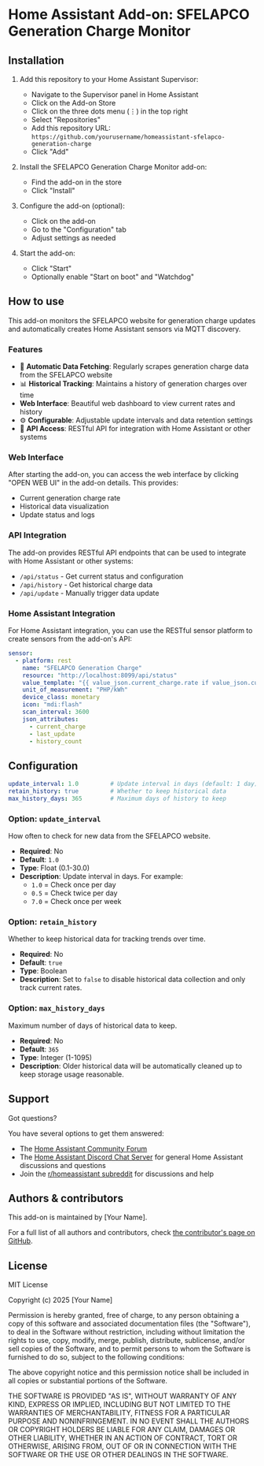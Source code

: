 # Home Assistant Add-on: SFELAPCO Generation Charge Monitor

## Installation

1. Add this repository to your Home Assistant Supervisor:
   - Navigate to the Supervisor panel in Home Assistant
   - Click on the Add-on Store
   - Click on the three dots menu (⋮) in the top right
   - Select "Repositories"
   - Add this repository URL: `https://github.com/yourusername/homeassistant-sfelapco-generation-charge`
   - Click "Add"

2. Install the SFELAPCO Generation Charge Monitor add-on:
   - Find the add-on in the store
   - Click "Install"

3. Configure the add-on (optional):
   - Click on the add-on
   - Go to the "Configuration" tab
   - Adjust settings as needed

4. Start the add-on:
   - Click "Start"
   - Optionally enable "Start on boot" and "Watchdog"

## How to use

This add-on monitors the SFELAPCO website for generation charge updates and automatically creates Home Assistant sensors via MQTT discovery.

### Features

- 🔄 **Automatic Data Fetching**: Regularly scrapes generation charge data from the SFELAPCO website
- 📊 **Historical Tracking**: Maintains a history of generation charges over time  
-  **Web Interface**: Beautiful web dashboard to view current rates and history
- ⚙️ **Configurable**: Adjustable update intervals and data retention settings
- 🔌 **API Access**: RESTful API for integration with Home Assistant or other systems

### Web Interface

After starting the add-on, you can access the web interface by clicking "OPEN WEB UI" in the add-on details. This provides:

- Current generation charge rate
- Historical data visualization
- Update status and logs

### API Integration

The add-on provides RESTful API endpoints that can be used to integrate with Home Assistant or other systems:

- `/api/status` - Get current status and configuration
- `/api/history` - Get historical charge data
- `/api/update` - Manually trigger data update

### Home Assistant Integration

For Home Assistant integration, you can use the RESTful sensor platform to create sensors from the add-on's API:

```yaml
sensor:
  - platform: rest
    name: "SFELAPCO Generation Charge"
    resource: "http://localhost:8099/api/status"
    value_template: "{{ value_json.current_charge.rate if value_json.current_charge else 'unavailable' }}"
    unit_of_measurement: "PHP/kWh"
    device_class: monetary
    icon: "mdi:flash"
    scan_interval: 3600
    json_attributes:
      - current_charge
      - last_update
      - history_count
```

## Configuration

```yaml
update_interval: 1.0         # Update interval in days (default: 1 day)
retain_history: true         # Whether to keep historical data
max_history_days: 365        # Maximum days of history to keep
```

### Option: `update_interval`

How often to check for new data from the SFELAPCO website.

- **Required**: No
- **Default**: `1.0`
- **Type**: Float (0.1-30.0)
- **Description**: Update interval in days. For example:
  - `1.0` = Check once per day
  - `0.5` = Check twice per day  
  - `7.0` = Check once per week

### Option: `retain_history`

Whether to keep historical data for tracking trends over time.

- **Required**: No
- **Default**: `true`
- **Type**: Boolean
- **Description**: Set to `false` to disable historical data collection and only track current rates.

### Option: `max_history_days`

Maximum number of days of historical data to keep.

- **Required**: No
- **Default**: `365`
- **Type**: Integer (1-1095)
- **Description**: Older historical data will be automatically cleaned up to keep storage usage reasonable.

## Support

Got questions?

You have several options to get them answered:

- The [Home Assistant Community Forum](https://community.home-assistant.io/)
- The [Home Assistant Discord Chat Server](https://discord.gg/c5DvZ4e) for general Home Assistant discussions and questions
- Join the [r/homeassistant subreddit](https://reddit.com/r/homeassistant) for discussions and help

## Authors & contributors

This add-on is maintained by [Your Name].

For a full list of all authors and contributors, check [the contributor's page on GitHub][contributors].

## License

MIT License

Copyright (c) 2025 [Your Name]

Permission is hereby granted, free of charge, to any person obtaining a copy
of this software and associated documentation files (the "Software"), to deal
in the Software without restriction, including without limitation the rights
to use, copy, modify, merge, publish, distribute, sublicense, and/or sell
copies of the Software, and to permit persons to whom the Software is
furnished to do so, subject to the following conditions:

The above copyright notice and this permission notice shall be included in all
copies or substantial portions of the Software.

THE SOFTWARE IS PROVIDED "AS IS", WITHOUT WARRANTY OF ANY KIND, EXPRESS OR
IMPLIED, INCLUDING BUT NOT LIMITED TO THE WARRANTIES OF MERCHANTABILITY,
FITNESS FOR A PARTICULAR PURPOSE AND NONINFRINGEMENT. IN NO EVENT SHALL THE
AUTHORS OR COPYRIGHT HOLDERS BE LIABLE FOR ANY CLAIM, DAMAGES OR OTHER
LIABILITY, WHETHER IN AN ACTION OF CONTRACT, TORT OR OTHERWISE, ARISING FROM,
OUT OF OR IN CONNECTION WITH THE SOFTWARE OR THE USE OR OTHER DEALINGS IN THE
SOFTWARE.

[contributors]: https://github.com/yourusername/homeassistant-sfelapco-generation-charge/graphs/contributors
